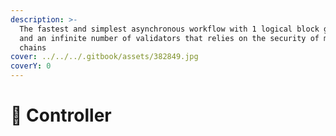 ```yaml
---
description: >-
  The fastest and simplest asynchronous workflow with 1 logical block generator
  and an infinite number of validators that relies on the security of many host
  chains
cover: ../../../.gitbook/assets/382849.jpg
coverY: 0
---
```


# 🛂 Controller

